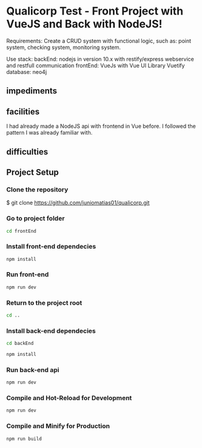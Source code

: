 
# Qualicorp Test - Front Project with VueJS and Back with NodeJS!

Requirements: Create a CRUD system with functional logic, such as: point system, checking system, monitoring system.

Use stack: backEnd: nodejs in version 10.x with restify/express webservice and restfull communication frontEnd: VueJs with Vue UI Library Vuetify database: neo4j

## impediments

## facilities

I had already made a NodeJS api with frontend in Vue before. I followed the pattern I was already familiar with.

## difficulties

## Project Setup

### Clone the repository
$ git clone https://github.com/juniomatias01/qualicorp.git
### Go to project folder
```sh
cd frontEnd
```
### Install front-end dependecies
```sh
npm install
```
### Run front-end
```sh
npm run dev
```
### Return to the project root
```sh
cd ..
```
### Install back-end dependecies
```sh
cd backEnd
```
```sh
npm install
```
### Run back-end api
```sh
npm run dev
```
### Compile and Hot-Reload for Development

```sh
npm run dev
```

### Compile and Minify for Production

```sh
npm run build
```